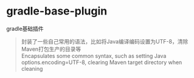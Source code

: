 # gradle-base-plugin
gradle基础插件
> 封装了一些自己常用的语法，比如将Java编译编码设置为UTF-8，清除Maven打包生产的目录等  
> Encapsulates some common syntax, such as setting Java options.encoding=UTF-8, clearing Maven target directory when cleaning
